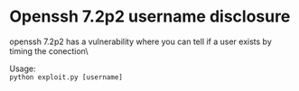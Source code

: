 # Openssh 7.2p2 username disclosure
openssh 7.2p2 has a vulnerability where you can tell if a user exists by timing the conection\

Usage:\
```python exploit.py [username]```
